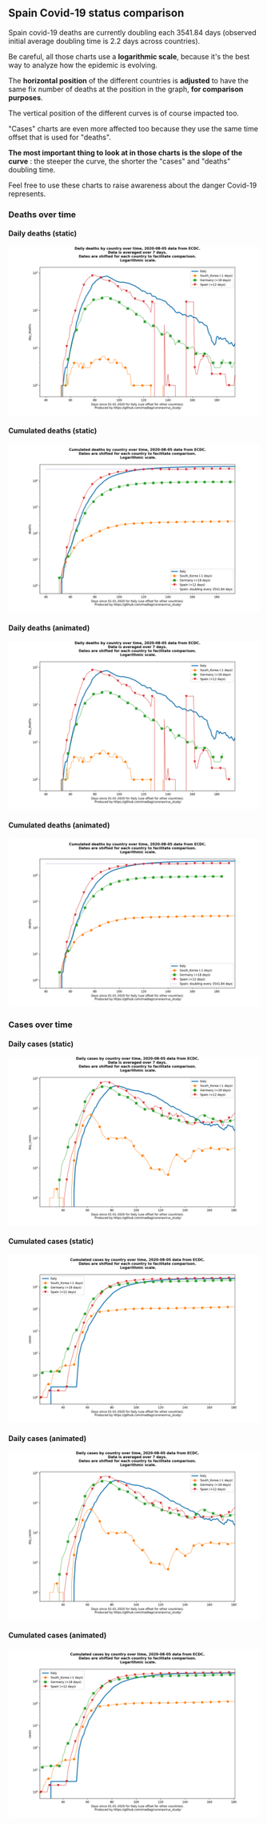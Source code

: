 ## Spain Covid-19 status comparison 

Spain covid-19 deaths are currently doubling each 3541.84 days (observed initial average doubling time is 2.2 days across countries).



Be careful, all those charts use a **logarithmic scale**, because it's the best way to analyze how the epidemic is evolving.
 
The **horizontal position** of the different countries is **adjusted** to have the same fix number of deaths at the position in the graph, **for comparison purposes**.

The vertical position of the different curves is of course impacted too.

"Cases" charts are even more affected too because they use the same time offset that is used for "deaths".

**The most important thing to look at in those charts is the slope of the curve** : the steeper the curve, the shorter the "cases" and "deaths" doubling time.

Feel free to use these charts to raise awareness about the danger Covid-19 represents. 


 
### Deaths over time
 
#### Daily deaths (static)
![Spain covid-19 daily deaths static chart](https://raw.githubusercontent.com/madlag/coronavirus_study/master/notebooks/graphs/2020-08-05/countries/Spain/2020-08-05_Spain_day_deaths.png "Spain covid-19 day_deaths static chart")   
 
#### Cumulated deaths (static)
![Spain covid-19 cumulated deaths static chart](https://raw.githubusercontent.com/madlag/coronavirus_study/master/notebooks/graphs/2020-08-05/countries/Spain/2020-08-05_Spain_deaths.png "Spain covid-19 deaths static chart")   
 
#### Daily deaths (animated)
![Spain covid-19 daily deaths animated chart](https://raw.githubusercontent.com/madlag/coronavirus_study/master/notebooks/graphs/2020-08-05/countries/Spain/2020-08-05_Spain_day_deaths.gif "Spain covid-19 day_deaths animated chart")   
 
#### Cumulated deaths (animated)
![Spain covid-19 cumulated deaths animated chart](https://raw.githubusercontent.com/madlag/coronavirus_study/master/notebooks/graphs/2020-08-05/countries/Spain/2020-08-05_Spain_deaths.gif "Spain covid-19 deaths animated chart")   

 
### Cases over time
 
#### Daily cases (static)
![Spain covid-19 daily cases static chart](https://raw.githubusercontent.com/madlag/coronavirus_study/master/notebooks/graphs/2020-08-05/countries/Spain/2020-08-05_Spain_day_cases.png "Spain covid-19 day_cases static chart")   
 
#### Cumulated cases (static)
![Spain covid-19 cumulated cases static chart](https://raw.githubusercontent.com/madlag/coronavirus_study/master/notebooks/graphs/2020-08-05/countries/Spain/2020-08-05_Spain_cases.png "Spain covid-19 cases static chart")   
 
#### Daily cases (animated)
![Spain covid-19 daily cases animated chart](https://raw.githubusercontent.com/madlag/coronavirus_study/master/notebooks/graphs/2020-08-05/countries/Spain/2020-08-05_Spain_day_cases.gif "Spain covid-19 day_cases animated chart")   
 
#### Cumulated cases (animated)
![Spain covid-19 cumulated cases animated chart](https://raw.githubusercontent.com/madlag/coronavirus_study/master/notebooks/graphs/2020-08-05/countries/Spain/2020-08-05_Spain_cases.gif "Spain covid-19 cases animated chart")   

